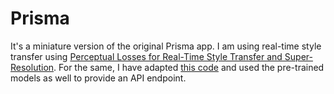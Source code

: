 # Prisma

It's a miniature version of the original Prisma app. I am using real-time style transfer using [Perceptual Losses for Real-Time Style Transfer and Super-Resolution](https://arxiv.org/abs/1603.08155). For the same, I have adapted  [this code](https://github.com/abhiskk/fast-neural-style) and used the pre-trained models as well to provide an API endpoint.  
